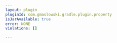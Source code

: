 ```yaml
---
layout: plugin
pluginId: com.gmaslowski.gradle.plugin.property
isJarAvailable: true
error: NONE
violations: []

---
```

